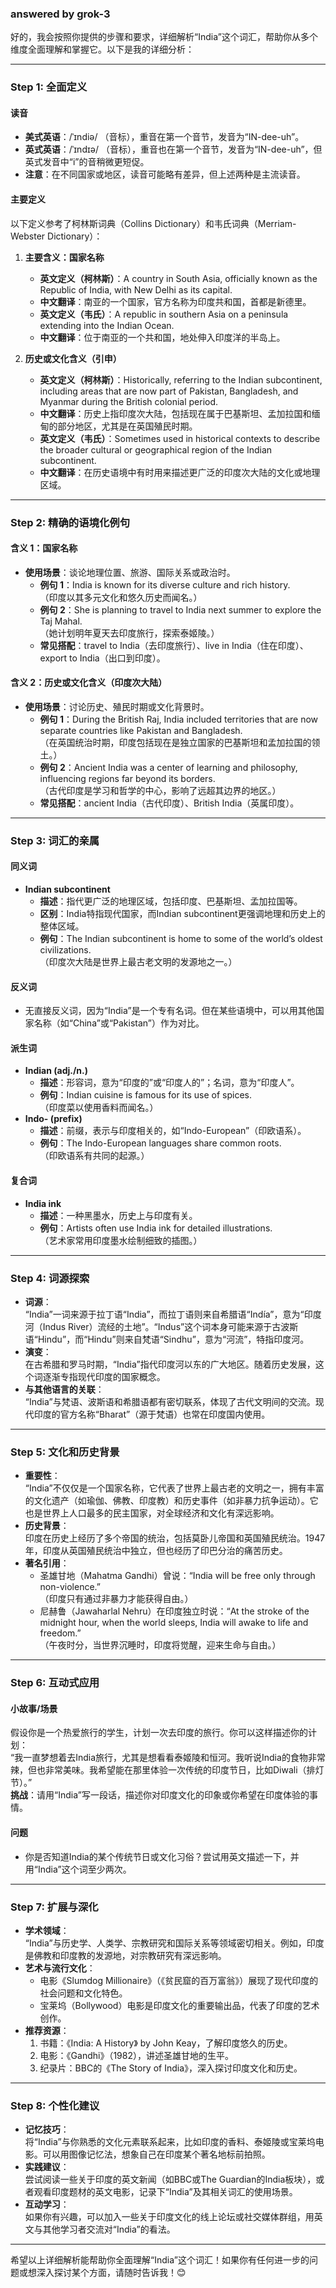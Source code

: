 ### answered by grok-3
好的，我会按照你提供的步骤和要求，详细解析“India”这个词汇，帮助你从多个维度全面理解和掌握它。以下是我的详细分析：

---

### Step 1: 全面定义

#### 读音
- **美式英语**：/ˈɪndiə/ （音标），重音在第一个音节，发音为“IN-dee-uh”。
- **英式英语**：/ˈɪndɪə/ （音标），重音也在第一个音节，发音为“IN-dee-uh”，但英式发音中“i”的音稍微更短促。
- **注意**：在不同国家或地区，读音可能略有差异，但上述两种是主流读音。

#### 主要定义
以下定义参考了柯林斯词典（Collins Dictionary）和韦氏词典（Merriam-Webster Dictionary）：

1. **主要含义：国家名称**
   - **英文定义（柯林斯）**：A country in South Asia, officially known as the Republic of India, with New Delhi as its capital.
   - **中文翻译**：南亚的一个国家，官方名称为印度共和国，首都是新德里。
   - **英文定义（韦氏）**：A republic in southern Asia on a peninsula extending into the Indian Ocean.
   - **中文翻译**：位于南亚的一个共和国，地处伸入印度洋的半岛上。

2. **历史或文化含义（引申）**
   - **英文定义（柯林斯）**：Historically, referring to the Indian subcontinent, including areas that are now part of Pakistan, Bangladesh, and Myanmar during the British colonial period.
   - **中文翻译**：历史上指印度次大陆，包括现在属于巴基斯坦、孟加拉国和缅甸的部分地区，尤其是在英国殖民时期。
   - **英文定义（韦氏）**：Sometimes used in historical contexts to describe the broader cultural or geographical region of the Indian subcontinent.
   - **中文翻译**：在历史语境中有时用来描述更广泛的印度次大陆的文化或地理区域。

---

### Step 2: 精确的语境化例句

#### 含义 1：国家名称
- **使用场景**：谈论地理位置、旅游、国际关系或政治时。
  - **例句 1**：India is known for its diverse culture and rich history.  
    （印度以其多元文化和悠久历史而闻名。）
  - **例句 2**：She is planning to travel to India next summer to explore the Taj Mahal.  
    （她计划明年夏天去印度旅行，探索泰姬陵。）
  - **常见搭配**：travel to India（去印度旅行）、live in India（住在印度）、export to India（出口到印度）。

#### 含义 2：历史或文化含义（印度次大陆）
- **使用场景**：讨论历史、殖民时期或文化背景时。
  - **例句 1**：During the British Raj, India included territories that are now separate countries like Pakistan and Bangladesh.  
    （在英国统治时期，印度包括现在是独立国家的巴基斯坦和孟加拉国的领土。）
  - **例句 2**：Ancient India was a center of learning and philosophy, influencing regions far beyond its borders.  
    （古代印度是学习和哲学的中心，影响了远超其边界的地区。）
  - **常见搭配**：ancient India（古代印度）、British India（英属印度）。

---

### Step 3: 词汇的亲属

#### 同义词
- **Indian subcontinent**  
  - **描述**：指代更广泛的地理区域，包括印度、巴基斯坦、孟加拉国等。  
  - **区别**：India特指现代国家，而Indian subcontinent更强调地理和历史上的整体区域。  
  - **例句**：The Indian subcontinent is home to some of the world’s oldest civilizations.  
    （印度次大陆是世界上最古老文明的发源地之一。）

#### 反义词
- 无直接反义词，因为“India”是一个专有名词。但在某些语境中，可以用其他国家名称（如“China”或“Pakistan”）作为对比。

#### 派生词
- **Indian (adj./n.)**  
  - **描述**：形容词，意为“印度的”或“印度人的”；名词，意为“印度人”。  
  - **例句**：Indian cuisine is famous for its use of spices.  
    （印度菜以使用香料而闻名。）
- **Indo- (prefix)**  
  - **描述**：前缀，表示与印度相关的，如“Indo-European”（印欧语系）。  
  - **例句**：The Indo-European languages share common roots.  
    （印欧语系有共同的起源。）

#### 复合词
- **India ink**  
  - **描述**：一种黑墨水，历史上与印度有关。  
  - **例句**：Artists often use India ink for detailed illustrations.  
    （艺术家常用印度墨水绘制细致的插图。）

---

### Step 4: 词源探索

- **词源**：  
  “India”一词来源于拉丁语“India”，而拉丁语则来自希腊语“Indía”，意为“印度河（Indus River）流经的土地”。“Indus”这个词本身可能来源于古波斯语“Hindu”，而“Hindu”则来自梵语“Sindhu”，意为“河流”，特指印度河。
- **演变**：  
  在古希腊和罗马时期，“India”指代印度河以东的广大地区。随着历史发展，这个词逐渐专指现代印度的国家概念。
- **与其他语言的关联**：  
  “India”与梵语、波斯语和希腊语都有密切联系，体现了古代文明间的交流。现代印度的官方名称“Bharat”（源于梵语）也常在印度国内使用。

---

### Step 5: 文化和历史背景

- **重要性**：  
  “India”不仅仅是一个国家名称，它代表了世界上最古老的文明之一，拥有丰富的文化遗产（如瑜伽、佛教、印度教）和历史事件（如非暴力抗争运动）。它也是世界上人口最多的民主国家，对全球经济和文化有深远影响。
- **历史背景**：  
  印度在历史上经历了多个帝国的统治，包括莫卧儿帝国和英国殖民统治。1947年，印度从英国殖民统治中独立，但也经历了印巴分治的痛苦历史。
- **著名引用**：  
  - 圣雄甘地（Mahatma Gandhi）曾说：“India will be free only through non-violence.”  
    （印度只有通过非暴力才能获得自由。）  
  - 尼赫鲁（Jawaharlal Nehru）在印度独立时说：“At the stroke of the midnight hour, when the world sleeps, India will awake to life and freedom.”  
    （午夜时分，当世界沉睡时，印度将觉醒，迎来生命与自由。）

---

### Step 6: 互动式应用

#### 小故事/场景
假设你是一个热爱旅行的学生，计划一次去印度的旅行。你可以这样描述你的计划：  
“我一直梦想着去India旅行，尤其是想看看泰姬陵和恒河。我听说India的食物非常辣，但也非常美味。我希望能在那里体验一次传统的印度节日，比如Diwali（排灯节）。”  
**挑战**：请用“India”写一段话，描述你对印度文化的印象或你希望在印度体验的事情。

#### 问题
- 你是否知道India的某个传统节日或文化习俗？尝试用英文描述一下，并用“India”这个词至少两次。

---

### Step 7: 扩展与深化

- **学术领域**：  
  “India”与历史学、人类学、宗教研究和国际关系等领域密切相关。例如，印度是佛教和印度教的发源地，对宗教研究有深远影响。
- **艺术与流行文化**：  
  - 电影《Slumdog Millionaire》（《贫民窟的百万富翁》）展现了现代印度的社会问题和文化特色。  
  - 宝莱坞（Bollywood）电影是印度文化的重要输出品，代表了印度的艺术创作。
- **推荐资源**：  
  1. 书籍：《India: A History》 by John Keay，了解印度悠久的历史。  
  2. 电影：《Gandhi》（1982），讲述圣雄甘地的生平。  
  3. 纪录片：BBC的《The Story of India》，深入探讨印度文化和历史。

---

### Step 8: 个性化建议

- **记忆技巧**：  
  将“India”与你熟悉的文化元素联系起来，比如印度的香料、泰姬陵或宝莱坞电影。可以用图像记忆法，想象自己在印度某个著名地标前拍照。
- **实践建议**：  
  尝试阅读一些关于印度的英文新闻（如BBC或The Guardian的India板块），或者观看印度题材的英文电影，记录下“India”及其相关词汇的使用场景。
- **互动学习**：  
  如果你有兴趣，可以加入一些关于印度文化的线上论坛或社交媒体群组，用英文与其他学习者交流对“India”的看法。

---

希望以上详细解析能帮助你全面理解“India”这个词汇！如果你有任何进一步的问题或想深入探讨某个方面，请随时告诉我！😊